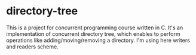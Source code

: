 # directory-tree
This is a project for concurrent programming course written in C. It's an implementation of concurrent directory tree, which enables to perform operations like adding/moving/removing a directory. I'm using here writers and readers scheme. 
